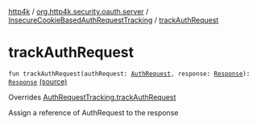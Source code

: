 [http4k](../../index.md) / [org.http4k.security.oauth.server](../index.md) / [InsecureCookieBasedAuthRequestTracking](index.md) / [trackAuthRequest](./track-auth-request.md)

# trackAuthRequest

`fun trackAuthRequest(authRequest: `[`AuthRequest`](../-auth-request/index.md)`, response: `[`Response`](../../org.http4k.core/-response/index.md)`): `[`Response`](../../org.http4k.core/-response/index.md) [(source)](https://github.com/http4k/http4k/blob/master/http4k-security-oauth/src/main/kotlin/org/http4k/security/oauth/server/InsecureCookieBasedAuthRequestTracking.kt#L14)

Overrides [AuthRequestTracking.trackAuthRequest](../-auth-request-tracking/track-auth-request.md)

Assign a reference of AuthRequest to the response

